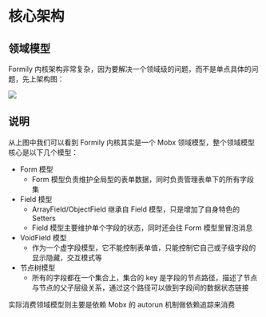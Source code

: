 # 核心架构

## 领域模型

Formily 内核架构非常复杂，因为要解决一个领域级的问题，而不是单点具体的问题，先上架构图：

![](https://img.alicdn.com/imgextra/i1/O1CN01G1wPoK22TT2jDwSmh_!!6000000007121-2-tps-2854-2422.png)

## 说明

从上图中我们可以看到 Formily 内核其实是一个 Mobx 领域模型，整个领域模型核心是以下几个模型：

- Form 模型
  - Form 模型负责维护全局型的表单数据，同时负责管理表单下的所有字段集
- Field 模型
  - ArrayField/ObjectField 继承自 Field 模型，只是增加了自身特色的 Setters
  - Field 模型主要维护单个字段的状态，同时还会往 Form 模型里冒泡消息
- VoidField 模型
  - 作为一个虚字段模型，它不能控制表单值，只能控制它自己或子级字段的显示隐藏，交互模式等
- 节点树模型
  - 所有的字段都在一个集合上，集合的 key 是字段的节点路径，描述了节点与节点的父子层级关系，通过这个路径可以做到字段间的数据状态链接

实际消费领域模型则主要是依赖 Mobx 的 autorun 机制做依赖追踪来消费
